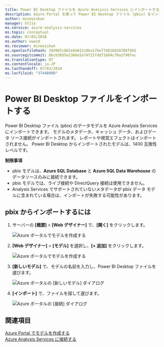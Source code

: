 ```yaml
---
title: Power BI Desktop ファイルを Azure Analysis Services にインポートする | Microsoft Docs
description: Azure Portal を使って Power BI Desktop ファイル (pbix) をインポートする方法を説明します。
author: minewiskan
manager: kfile
ms.service: azure-analysis-services
ms.topic: conceptual
ms.date: 07/03/2018
ms.author: owend
ms.reviewer: minewiskan
ms.openlocfilehash: 3dd90fc862e64812c0ba17bef74818d18788f4b5
ms.sourcegitcommit: 86cb3855e1368e5a74f21fdd71684c78a1f907ac
ms.translationtype: HT
ms.contentlocale: ja-JP
ms.lasthandoff: 07/03/2018
ms.locfileid: "37440990"
---
```

# <a name="import-a-power-bi-desktop-file"></a>Power BI Desktop ファイルをインポートする

Power BI Desktop ファイル (pbix) のデータモデルを Azure Analysis Services にインポートできます。 モデルのメタデータ、キャッシュ データ、およびデータ ソース接続がインポートされます。 レポートや視覚エフェクトはインポートされません。 Power BI Desktop からインポートされたモデルは、1400 互換性レベルです。

**制限事項**   
- pbix モデルは、**Azure SQL Database** と **Azure SQL Data Warehouse** のデータソースのみに接続できます。 
- pbix モデルでは、ライブ接続や DirectQuery 接続は使用できません。 
- Analysis Services でサポートされていないメタデータが pbix データ モデルに含まれている場合は、インポートが失敗する可能性があります。

## <a name="to-import-from-pbix"></a>pbix からインポートするには

1. サーバーの **[概要]** > **[Web デザイナー]** で、**[開く]** をクリックします。

    ![Azure ポータルでモデルを作成する](./media/analysis-services-create-model-portal/aas-create-portal-overview-wd.png)

2. **[Web デザイナー]** > **[モデル]** を選択し、**[+ 追加]** をクリックします。

    ![Azure ポータルでモデルを作成する](./media/analysis-services-create-model-portal/aas-create-portal-models.png)

3. **[新しいモデル]** で、モデルの名前を入力し、Power BI Desktop ファイルを選びます。

    ![Azure ポータルの [新しいモデル] ダイアログ](./media/analysis-services-import-pbix/aas-import-pbix-new-model.png)

4. **[インポート]** で、ファイルを探して選びます。

     ![Azure ポータルの [接続] ダイアログ](./media/analysis-services-import-pbix/aas-import-pbix-select-file.png)

## <a name="see-also"></a>関連項目

[Azure Portal でモデルを作成する](analysis-services-create-model-portal.md)   
[Azure Analysis Services に接続する](analysis-services-connect.md)  
